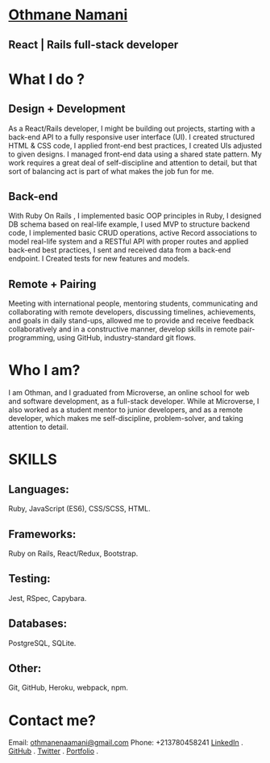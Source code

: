# [Othmane Namani](https://othman-19.github.io/my_portfolio/)
## React | Rails full-stack developer

# What I do ?
## Design + Development
As a React/Rails developer, I might be building out projects, starting with a back-end API to a fully responsive user interface (UI). I created structured HTML & CSS code, I applied front-end best practices, I created UIs adjusted to given designs. I managed front-end data using a shared state pattern. My work requires a great deal of self-discipline and attention to detail, but that sort of balancing act is part of what makes the job fun for me.

## Back-end
With Ruby On Rails , I implemented basic OOP principles in Ruby, I designed DB schema based on real-life example, I used MVP to structure backend code, I implemented basic CRUD operations, active Record associations to model real-life system and a RESTful API with proper routes and applied back-end best practices, I sent and received data from a back-end endpoint. I Created tests for new features and models.

## Remote + Pairing
Meeting with international people, mentoring students, communicating and collaborating with remote developers, discussing timelines, achievements, and goals in daily stand-ups, allowed me to provide and receive feedback collaboratively and in a constructive manner, develop skills in remote pair-programming, using GitHub, industry-standard git flows.

# Who I am?
I am Othman, and I graduated from Microverse, an online school for web and software development, as a full-stack developer. While at Microverse, I also worked as a student mentor to junior developers, and as a remote developer, which makes me self-discipline, problem-solver, and taking attention to detail.

# SKILLS
## Languages:
Ruby, JavaScript (ES6), CSS/SCSS, HTML.
## Frameworks:
Ruby on Rails, React/Redux, Bootstrap.
## Testing:
Jest, RSpec, Capybara.
## Databases:
PostgreSQL, SQLite.
## Other:
Git, GitHub, Heroku, webpack, npm.

# Contact me?
Email: othmanenaamani@gmail.com
Phone: +213780458241
[LinkedIn](https://www.linkedin.com/in/othman-namani/) .
[GitHub](https://github.com/othman-19) .
[Twitter](https://twitter.com/ONaamani) .
[Portfolio](https://othman-19.github.io/my_portfolio/) .





